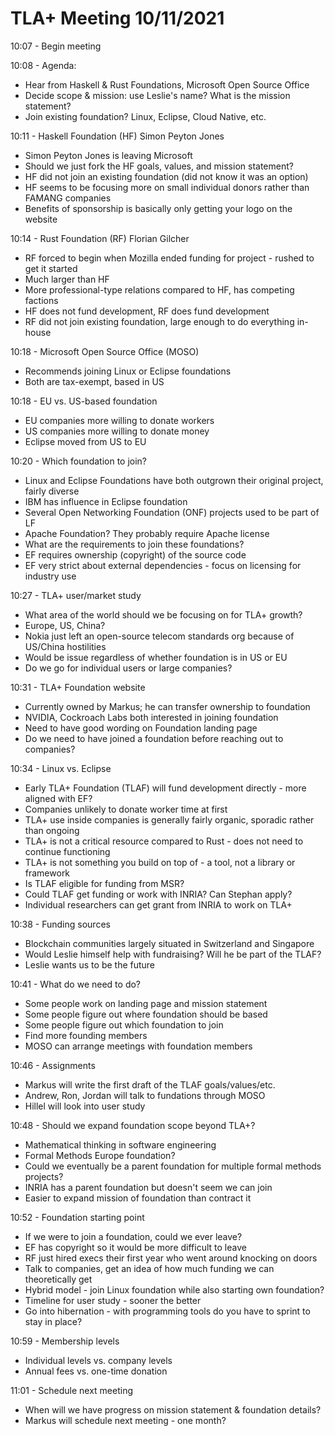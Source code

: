 # TLA+ Meeting 10/11/2021
10:07 - Begin meeting

10:08 - Agenda:
 * Hear from Haskell & Rust Foundations, Microsoft Open Source Office
 * Decide scope & mission: use Leslie's name? What is the mission statement?
 * Join existing foundation? Linux, Eclipse, Cloud Native, etc.

10:11 - Haskell Foundation (HF) Simon Peyton Jones
 * Simon Peyton Jones is leaving Microsoft
 * Should we just fork the HF goals, values, and mission statement?
 * HF did not join an existing foundation (did not know it was an option)
 * HF seems to be focusing more on small individual donors rather than FAMANG companies
 * Benefits of sponsorship is basically only getting your logo on the website

10:14 - Rust Foundation (RF) Florian Gilcher
 * RF forced to begin when Mozilla ended funding for project - rushed to get it started
 * Much larger than HF
 * More professional-type relations compared to HF, has competing factions
 * HF does not fund development, RF does fund development
 * RF did not join existing foundation, large enough to do everything in-house

10:18 - Microsoft Open Source Office (MOSO)
 * Recommends joining Linux or Eclipse foundations
 * Both are tax-exempt, based in US

10:18 - EU vs. US-based foundation
 * EU companies more willing to donate workers
 * US companies more willing to donate money
 * Eclipse moved from US to EU

10:20 - Which foundation to join?
 * Linux and Eclipse Foundations have both outgrown their original project, fairly diverse
 * IBM has influence in Eclipse foundation
 * Several Open Networking Foundation (ONF) projects used to be part of LF
 * Apache Foundation? They probably require Apache license
 * What are the requirements to join these foundations?
 * EF requires ownership (copyright) of the source code
 * EF very strict about external dependencies - focus on licensing for industry use

10:27 - TLA+ user/market study
 * What area of the world should we be focusing on for TLA+ growth?
 * Europe, US, China?
 * Nokia just left an open-source telecom standards org because of US/China hostilities
 * Would be issue regardless of whether foundation is in US or EU
 * Do we go for individual users or large companies?

10:31 - TLA+ Foundation website
 * Currently owned by Markus; he can transfer ownership to foundation
 * NVIDIA, Cockroach Labs both interested in joining foundation
 * Need to have good wording on Foundation landing page
 * Do we need to have joined a foundation before reaching out to companies?

10:34 - Linux vs. Eclipse
 * Early TLA+ Foundation (TLAF) will fund development directly - more aligned with EF?
 * Companies unlikely to donate worker time at first
 * TLA+ use inside companies is generally fairly organic, sporadic rather than ongoing
 * TLA+ is not a critical resource compared to Rust - does not need to continue functioning
 * TLA+ is not something you build on top of - a tool, not a library or framework
 * Is TLAF eligible for funding from MSR?
 * Could TLAF get funding or work with INRIA? Can Stephan apply?
 * Individual researchers can get grant from INRIA to work on TLA+

10:38 - Funding sources
 * Blockchain communities largely situated in Switzerland and Singapore
 * Would Leslie himself help with fundraising? Will he be part of the TLAF?
 * Leslie wants us to be the future

10:41 - What do we need to do?
 * Some people work on landing page and mission statement
 * Some people figure out where foundation should be based
 * Some people figure out which foundation to join
 * Find more founding members
 * MOSO can arrange meetings with foundation members

10:46 - Assignments
 * Markus will write the first draft of the TLAF goals/values/etc.
 * Andrew, Ron, Jordan will talk to fundations through MOSO
 * Hillel will look into user study

10:48 - Should we expand foundation scope beyond TLA+?
 * Mathematical thinking in software engineering
 * Formal Methods Europe foundation?
 * Could we eventually be a parent foundation for multiple formal methods projects?
 * INRIA has a parent foundation but doesn't seem we can join
 * Easier to expand mission of foundation than contract it

10:52 - Foundation starting point
 * If we were to join a foundation, could we ever leave?
 * EF has copyright so it would be more difficult to leave
 * RF just hired execs their first year who went around knocking on doors
 * Talk to companies, get an idea of how much funding we can theoretically get
 * Hybrid model - join Linux foundation while also starting own foundation?
 * Timeline for user study - sooner the better
 * Go into hibernation - with programming tools do you have to sprint to stay in place?

10:59 - Membership levels
 * Individual levels vs. company levels
 * Annual fees vs. one-time donation

11:01 - Schedule next meeting
 * When will we have progress on mission statement & foundation details?
 * Markus will schedule next meeting - one month?